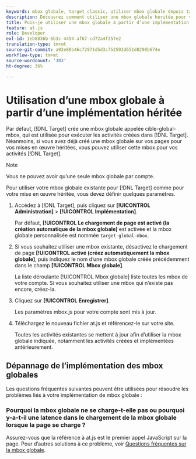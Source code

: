 ```yaml
---
keywords: mbox globale, target classic, utiliser mbox globale depuis target classic
description: Découvrez comment utiliser une mbox globale héritée pour vos activités [!DNL Target] Adobe si vous avez déjà créé une mbox globale sur vos pages pour vos implémentations héritées.
title: Puis-je utiliser une mbox globale à partir d’une implémentation héritée ?
feature: at.js
role: Developer
exl-id: 1eb6836b-6b3c-4494-af67-cd72a4f357e2
translation-type: tm+mt
source-git-commit: a92e88b46c72971d5d3c752593d651d8290b674e
workflow-type: tm+mt
source-wordcount: '303'
ht-degree: 36%

---
```


# Utilisation d’une mbox globale à partir d’une implémentation héritée

Par défaut, [!DNL Target] crée une mbox globale appelée cible-global-mbox, qui est utilisée pour exécuter les activités créées dans [!DNL Target]. Néanmoins, si vous avez déjà créé une mbox globale sur vos pages pour vos mises en œuvre héritées, vous pouvez utiliser cette mbox pour vos activités [!DNL Target].

>[!NOTE]
>
>Vous ne pouvez avoir qu’une seule mbox globale par compte.

Pour utiliser votre mbox globale existante pour [!DNL Target] comme pour votre mise en œuvre héritée, vous devez définir quelques paramètres.

1. Accédez à [!DNL Target], puis cliquez sur **[!UICONTROL Administration]** > **[!UICONTROL Implémentation]**.

   Par défaut, **[!UICONTROL Le chargement de page est activé (la création automatique de la mbox globale]** est activée et la mbox globale personnalisée est nommée `target-global-mbox`.

1. Si vous souhaitez utiliser une mbox existante, désactivez le chargement de page **[!UICONTROL activé (créez automatiquement la mbox globale]**, puis indiquez le nom d’une mbox globale créée précédemment dans le champ **[!UICONTROL Mbox globale]**.

   La liste déroulante [!UICONTROL Mbox globale] liste toutes les mbox de votre compte. Si vous souhaitez utiliser une mbox qui n’existe pas encore, créez-la.

1. Cliquez sur **[!UICONTROL Enregistrer]**.

   Les paramètres mbox.js pour votre compte sont mis à jour.

1. Téléchargez le nouveau fichier at.js et référencez-le sur votre site.

   Toutes les activités existantes se mettent à jour afin d’utiliser la mbox globale indiquée, notamment les activités créées et implémentées antérieurement.

## Dépannage de l’implémentation des mbox globales

Les questions fréquentes suivantes peuvent être utilisées pour résoudre les problèmes liés à votre implémentation de mbox globale :

### Pourquoi la mbox globale ne se charge-t-elle pas ou pourquoi y-a-t-il une latence dans le chargement de la mbox globale lorsque la page se charge ?

Assurez-vous que la référence à at.js est le premier appel JavaScript sur la page. Pour d’autres solutions à ce problème, voir [Questions fréquentes sur la mbox globale](/help/c-implementing-target/c-implementing-target-for-client-side-web/c-target-atjs-faq/global-mbox-frequently-asked-questions.md).
